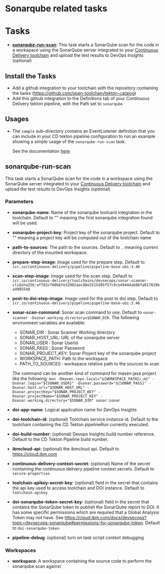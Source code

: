 # Sonarqube related tasks

# Tasks

- **[sonarqube-run-scan](#sonarqube-run-scan)**: This task starts a SonarQube scan for the code in a workspace using the SonarQube server integrated to your [Continuous Delivery toolchain](https://cloud.ibm.com/docs/devsecops?topic=ContinuousDelivery-sonarqube) and upload the test results to DevOps Insights (optional)

## Install the Tasks
- Add a github integration to your toolchain with the repository containing the tasks (https://github.com/open-toolchain/tekton-catalog)
- Add this github integration to the Definitions tab of your Continuous Delivery tekton pipeline, with the Path set to `sonarqube`

## Usages

- The `sample` sub-directory contains an EventListener definition that you can include in your CD tekton pipeline configuration to run an example showing a simple usage of the `sonarqube-run-scan` task.

  See the documentation [here](./sample/README.md)

## sonarqube-run-scan

This task starts a SonarQube scan for the code in a workspace using the SonarQube server integrated to your [Continuous Delivery toolchain](https://cloud.ibm.com/docs/devsecops?topic=ContinuousDelivery-sonarqube) and upload the test results to DevOps Insights (optional)

### Parameters

* **sonarqube-name**: Name of the sonarqube toolcard integration in the toolchain. Default to "" meaning the first sonarqube integration found will be used.
* **sonarqube-project-key**: Project key of the sonarqube project. Default to "" meaning a project key will be computed out of the toolchain name
* **path-to-sources**: The path to the sources. Default to `.` meaning current directory of the mounted workspace.
* **prepare-step-image**: Image used for the prepare step. Default to `icr.io/continuous-delivery/pipeline/pipeline-base-ubi:3.46`
* **scan-step-image**: Image used for the scan step. Default to `icr.io/continuous-delivery/toolchains/devsecops/sonar-scanner-cli@sha256:af782cf68bbfe32982aac08e3215d95f57c9ce49444ab8bfa017819ba4905548`
* **post-to-doi-step-image**: Image used for the post to doi step. Default to `icr.io/continuous-delivery/pipeline/pipeline-base-ubi:3.46`
* **sonar-scan-command**: Sonar scan command to use. Default to `sonar-scanner -Dsonar.working.directory=$SONAR_DIR`.
  The following environment variables are available:
    - SONAR_DIR : Sonar Scanner Working directory
    - SONAR_HOST_URL: URL of the sonarqube server
    - SONAR_USER : Sonar Userid
    - SONAR_PASS : Sonar Password
    - SONAR_PROJECT_KEY: Sonar Project key of the sonarqube project
    - WORKSPACE_PATH: Path to the workspace
    - PATH_TO_SOURCES : workspace relative path to the sources to scan

  The command can be another kind of command for maven java project like the following: `mvn -Dmaven.repo.local="${WORKSPACE_PATH}/.m2" -Dsonar.login="${SONAR_USER}" -Dsonar.password="${SONAR_PASS}" -Dsonar.host.url="$SONAR_HOST_URL" -Dsonar.projectKey="$SONAR_PROJECT_KEY" -Dsonar.projectName="$SONAR_PROJECT_KEY" -Dsonar.working.directory="$SONAR_DIR" sonar:sonar`
* **doi-app-name**: Logical application name for DevOps Insights
* **doi-toolchain-id**: (optional) Toolchain service instance id. Default to the toolchain containing the CD Tekton pipelineRun currently executed.
* **doi-build-number**: (optional) Devops Insights build number reference. Default to the CD Tekton Pipeline build number.
* **ibmcloud-api**: (optional) the ibmcloud api. Default to https://cloud.ibm.com
* **continuous-delivery-context-secret**: (optional) Name of the secret containing the continuous delivery pipeline context secrets. Default to `secure-properties`
* **toolchain-apikey-secret-key**: (optional) field in the secret that contains the api key used to access toolchain and DOI instance. Default to `toolchain-apikey`
* **doi-sonarqube-token-secret-key**: (optional) field in the secret that contains the SonarQube token to publish the SonarQube report to DOI. It has some specific permissions which are required that a Global Analysis Token may not have. See  https://cloud.ibm.com/docs/devsecops?topic=devsecops-sonarqube#permissions-for-sonarqube-token. Default to `doi-sonarqube-token`
* **pipeline-debug**: (optional) turn on task script context debugging

### Workspaces

* **workspace**: A workspace containing the source code to perform the sonarqube scan against
